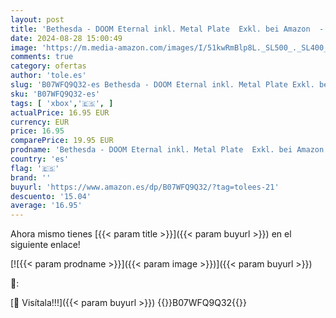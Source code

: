 ```yaml
---
layout: post
title: 'Bethesda - DOOM Eternal inkl. Metal Plate  Exkl. bei Amazon  - Xbox One [Importación alemana]'
date: 2024-08-28 15:00:49
image: 'https://m.media-amazon.com/images/I/51kwRmBlp8L._SL500_._SL400_.jpg'
comments: true
category: ofertas
author: 'tole.es'
slug: 'B07WFQ9Q32-es Bethesda - DOOM Eternal inkl. Metal Plate Exkl. bei Amazon...'
sku: 'B07WFQ9Q32-es'
tags: [ 'xbox','🇪🇸', ]
actualPrice: 16.95 EUR
currency: EUR
price: 16.95
comparePrice: 19.95 EUR
prodname: 'Bethesda - DOOM Eternal inkl. Metal Plate  Exkl. bei Amazon  - Xbox One [Importación alemana]'
country: 'es'
flag: '🇪🇸'
brand: ''
buyurl: 'https://www.amazon.es/dp/B07WFQ9Q32/?tag=tolees-21'
descuento: '15.04'
average: '16.95'
---
```


Ahora mismo tienes [{{< param title >}}]({{< param buyurl >}}) en el siguiente enlace!

[![{{< param prodname >}}]({{< param image >}})]({{< param buyurl >}})

🔎:


[🛒 Visítala!!!]({{< param buyurl >}})
{{<world>}}B07WFQ9Q32{{</world>}}
